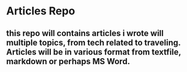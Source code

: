 # Articles Repo

## this repo will contains articles i wrote will multiple topics, from tech related to traveling. Articles will be in various format from textfile, markdown or perhaps MS Word.
